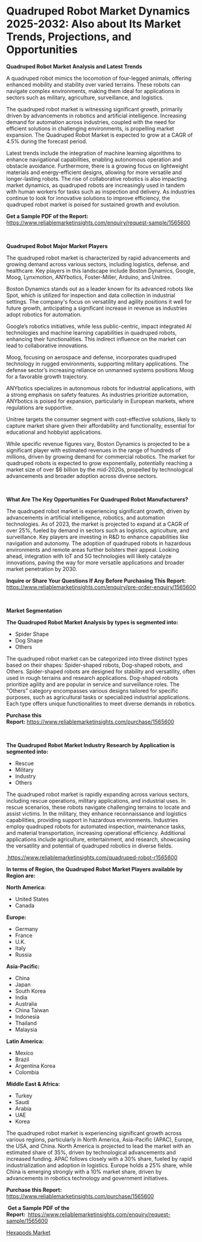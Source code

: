 <p><h1>Quadruped Robot Market Dynamics 2025-2032: Also about Its Market Trends, Projections, and Opportunities</h1></p><p><strong>Quadruped Robot Market Analysis and Latest Trends</strong></p>
<p><p>A quadruped robot mimics the locomotion of four-legged animals, offering enhanced mobility and stability over varied terrains. These robots can navigate complex environments, making them ideal for applications in sectors such as military, agriculture, surveillance, and logistics. </p><p>The quadruped robot market is witnessing significant growth, primarily driven by advancements in robotics and artificial intelligence. Increasing demand for automation across industries, coupled with the need for efficient solutions in challenging environments, is propelling market expansion. The Quadruped Robot Market is expected to grow at a CAGR of 4.5% during the forecast period. </p><p>Latest trends include the integration of machine learning algorithms to enhance navigational capabilities, enabling autonomous operation and obstacle avoidance. Furthermore, there is a growing focus on lightweight materials and energy-efficient designs, allowing for more versatile and longer-lasting robots. The rise of collaborative robotics is also impacting market dynamics, as quadruped robots are increasingly used in tandem with human workers for tasks such as inspection and delivery. As industries continue to look for innovative solutions to improve efficiency, the quadruped robot market is poised for sustained growth and evolution.</p></p>
<p><strong>Get a Sample PDF of the Report:&nbsp;</strong> <a href="https://www.reliablemarketinsights.com/enquiry/request-sample/1565600?utm_campaign=2202&utm_medium=2&utm_source=Github&utm_content=ia&utm_term=16022025&utm_id=quadruped-robot">https://www.reliablemarketinsights.com/enquiry/request-sample/1565600</a></p>
<p>&nbsp;</p>
<p><strong>Quadruped Robot Major Market Players</strong></p>
<p><p>The quadruped robot market is characterized by rapid advancements and growing demand across various sectors, including logistics, defense, and healthcare. Key players in this landscape include Boston Dynamics, Google, Moog, Lynxmotion, ANYbotics, Foster-Miller, Arduino, and Unitree.</p><p>Boston Dynamics stands out as a leader known for its advanced robots like Spot, which is utilized for inspection and data collection in industrial settings. The company's focus on versatility and agility positions it well for future growth, anticipating a significant increase in revenue as industries adopt robotics for automation.</p><p>Google’s robotics initiatives, while less public-centric, impact integrated AI technologies and machine learning capabilities in quadruped robots, enhancing their functionalities. This indirect influence on the market can lead to collaborative innovations.</p><p>Moog, focusing on aerospace and defense, incorporates quadruped technology in rugged environments, supporting military applications. The defense sector’s increasing reliance on unmanned systems positions Moog for a favorable growth trajectory.</p><p>ANYbotics specializes in autonomous robots for industrial applications, with a strong emphasis on safety features. As industries prioritize automation, ANYbotics is poised for expansion, particularly in European markets, where regulations are supportive.</p><p>Unitree targets the consumer segment with cost-effective solutions, likely to capture market share given their affordability and functionality, essential for educational and hobbyist applications.</p><p>While specific revenue figures vary, Boston Dynamics is projected to be a significant player with estimated revenues in the range of hundreds of millions, driven by growing demand for commercial robotics. The market for quadruped robots is expected to grow exponentially, potentially reaching a market size of over $6 billion by the mid-2020s, propelled by technological advancements and broader adoption across diverse sectors.</p></p>
<p>&nbsp;</p>
<p><strong>What Are The Key Opportunities For Quadruped Robot Manufacturers?</strong></p>
<p><p>The quadruped robot market is experiencing significant growth, driven by advancements in artificial intelligence, robotics, and automation technologies. As of 2023, the market is projected to expand at a CAGR of over 25%, fueled by demand in sectors such as logistics, agriculture, and surveillance. Key players are investing in R&D to enhance capabilities like navigation and autonomy. The adoption of quadruped robots in hazardous environments and remote areas further bolsters their appeal. Looking ahead, integration with IoT and 5G technologies will likely catalyze innovations, paving the way for more versatile applications and broader market penetration by 2030.</p></p>
<p><strong>Inquire or Share Your Questions If Any Before Purchasing This Report:</strong> <a href="https://www.reliablemarketinsights.com/enquiry/pre-order-enquiry/1565600?utm_campaign=2202&utm_medium=2&utm_source=Github&utm_content=ia&utm_term=16022025&utm_id=quadruped-robot">https://www.reliablemarketinsights.com/enquiry/pre-order-enquiry/1565600</a></p>
<p>&nbsp;</p>
<p><strong>Market Segmentation</strong></p>
<p><strong>The Quadruped Robot Market Analysis by types is segmented into:</strong></p>
<p><ul><li>Spider Shape</li><li>Dog Shape</li><li>Others</li></ul></p>
<p><p>The quadruped robot market can be categorized into three distinct types based on their shapes: Spider-shaped robots, Dog-shaped robots, and Others. Spider-shaped robots are designed for stability and versatility, often used in rough terrains and research applications. Dog-shaped robots prioritize agility and are popular in service and surveillance roles. The "Others" category encompasses various designs tailored for specific purposes, such as agricultural tasks or specialized industrial applications. Each type offers unique functionalities to meet diverse demands in robotics.</p></p>
<p><strong>Purchase this Report:&nbsp;</strong><a href="https://www.reliablemarketinsights.com/purchase/1565600?utm_campaign=2202&utm_medium=2&utm_source=Github&utm_content=ia&utm_term=16022025&utm_id=quadruped-robot">https://www.reliablemarketinsights.com/purchase/1565600</a></p>
<p>&nbsp;</p>
<p><strong>The Quadruped Robot Market Industry Research by Application is segmented into:</strong></p>
<p><ul><li>Rescue</li><li>Military</li><li>Industry</li><li>Others</li></ul></p>
<p><p>The quadruped robot market is rapidly expanding across various sectors, including rescue operations, military applications, and industrial uses. In rescue scenarios, these robots navigate challenging terrains to locate and assist victims. In the military, they enhance reconnaissance and logistics capabilities, providing support in hazardous environments. Industries employ quadruped robots for automated inspection, maintenance tasks, and material transportation, increasing operational efficiency. Additional applications include agriculture, entertainment, and research, showcasing the versatility and potential of quadruped robotics in diverse fields.</p></p>
<p><a href="https://www.reliablemarketinsights.com/quadruped-robot-r1565600?utm_campaign=2202&utm_medium=2&utm_source=Github&utm_content=ia&utm_term=16022025&utm_id=quadruped-robot">&nbsp;https://www.reliablemarketinsights.com/quadruped-robot-r1565600</a></p>
<p><strong>In terms of Region, the Quadruped Robot Market Players available by Region are:</strong></p>
<p>
    <p> <strong> North America: </strong>
        <ul>
            <li>United States</li>
            <li>Canada</li>
        </ul>
        </p> 
    <p> <strong> Europe: </strong>
        <ul>
            <li>Germany</li>
            <li>France</li>
            <li>U.K.</li>
            <li>Italy</li>
            <li>Russia</li>
        </ul>
        </p> 
    <p> <strong> Asia-Pacific: </strong>
        <ul>
            <li>China</li>
            <li>Japan</li>
            <li>South Korea</li>
            <li>India</li>
            <li>Australia</li>
            <li>China Taiwan</li>
            <li>Indonesia</li>
            <li>Thailand</li>
            <li>Malaysia</li>
        </ul>
        </p> 
    <p> <strong> Latin America: </strong>
        <ul>
            <li>Mexico</li>
            <li>Brazil</li>
            <li>Argentina Korea</li>
            <li>Colombia</li>
        </ul>
        </p> 
    <p> <strong> Middle East & Africa: </strong>
        <ul>
            <li>Turkey</li>
            <li>Saudi</li>
            <li>Arabia</li>
            <li>UAE</li>
            <li>Korea</li>
        </ul>
    </p>
    </p>
<p><p>The quadruped robot market is experiencing significant growth across various regions, particularly in North America, Asia-Pacific (APAC), Europe, the USA, and China. North America is projected to lead the market with an estimated share of 35%, driven by technological advancements and increased funding. APAC follows closely with a 30% share, fueled by rapid industrialization and adoption in logistics. Europe holds a 25% share, while China is emerging strongly with a 10% market share, driven by advancements in robotics technology and government initiatives.</p></p>
<p><strong>Purchase this Report: </strong><a href="https://www.reliablemarketinsights.com/purchase/1565600?utm_campaign=2202&utm_medium=2&utm_source=Github&utm_content=ia&utm_term=16022025&utm_id=quadruped-robot">https://www.reliablemarketinsights.com/purchase/1565600</a></p>
<p>&nbsp;<strong>Get a Sample PDF of the Report:&nbsp;&nbsp;</strong><a href="https://www.reliablemarketinsights.com/enquiry/request-sample/1565600?utm_campaign=2202&utm_medium=2&utm_source=Github&utm_content=ia&utm_term=16022025&utm_id=quadruped-robot">https://www.reliablemarketinsights.com/enquiry/request-sample/1565600</a></p>
<p><strong></strong></p>
<p><p><a href="https://github.com/rodinayygacklezi/Market-Research-Report-List-1/blob/main/hexapods-market.md?utm_campaign=2202&utm_medium=2&utm_source=Github&utm_content=ia&utm_term=16022025&utm_id=quadruped-robot">Hexapods Market</a></p></p>